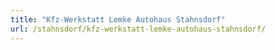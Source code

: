 ```yaml
---
title: "Kfz-Werkstatt Lemke Autohaus Stahnsdorf"
url: /stahnsdorf/kfz-werkstatt-lemke-autohaus-stahnsdorf/
---
```

